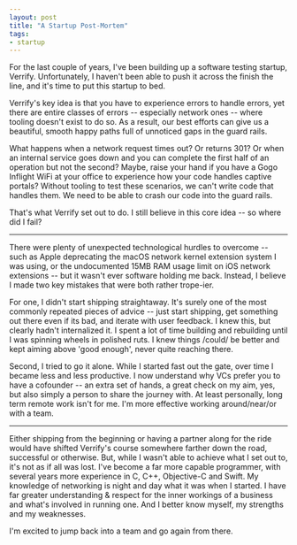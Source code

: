 ```yaml
---
layout: post
title: "A Startup Post-Mortem"
tags:
- startup
---
```


For the last couple of years, I've been building up a software testing startup, Verrify. Unfortunately, I haven't been able to push it across the finish the line, and it's time to put this startup to bed.

Verrify's key idea is that you have to experience errors to handle errors, yet there are entire classes of errors -- especially network ones -- where tooling doesn't exist to do so. As a result, our best efforts can give us a beautiful, smooth happy paths full of unnoticed gaps in the guard rails. 

What happens when a network request times out? Or returns 301? Or when an internal service goes down and you can complete the first half of an operation but not the second? Maybe, raise your hand if you have a Gogo Inflight WiFi at your office to experience how your code handles captive portals? Without tooling to test these scenarios, we can't write code that handles them. We need to be able to crash our code into the guard rails. 

That's what Verrify set out to do. I still believe in this core idea -- so where did I fail?

---

There were plenty of unexpected technological hurdles to overcome -- such as Apple deprecating the macOS network kernel extension system I was using, or the undocumented 15MB RAM usage limit on iOS network extensions -- but it wasn't ever software holding me back. Instead, I believe I made two key mistakes that were both rather trope-ier. 

For one, I didn't start shipping straightaway. It's surely one of the most commonly repeated pieces of advice -- just start shipping, get something out there even if its bad, and iterate with user feedback. I knew this, but clearly hadn't internalized it. I spent a lot of time building and rebuilding until I was spinning wheels in polished ruts. I knew things /could/ be better and kept aiming above 'good enough', never quite reaching there. 

Second, I tried to go it alone. While I started fast out the gate, over time I became less and less productive. I now understand why VCs prefer you to have a cofounder -- an extra set of hands, a great check on my aim, yes, but also simply a person to share the journey with. At least personally, long term remote work isn't for me. I'm more effective working around/near/or with a team.  

---

Either shipping from the beginning or having a partner along for the ride would have shifted Verrify's course somewhere farther down the road, successful or otherwise. But, while I wasn't able to achieve what I set out to, it's not as if all was lost. I've become a far more capable programmer, with several years more experience in C, C++, Objective-C and Swift. My knowledge of networking is night and day what it was when I started. I have far greater understanding & respect for the inner workings of a business and what's involved in running one. And I better know myself, my strengths and my weaknesses.

I'm excited to jump back into a team and go again from there. 